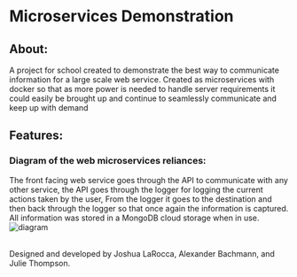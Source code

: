 # Microservices Demonstration

## About:
A project for school created to demonstrate the best way to communicate information for a large scale web service. Created as microservices with docker so that as more power is needed to handle server requirements it could easily be brought up and continue to seamlessly communicate and keep up with demand 

## Features: 

### Diagram of the web microservices reliances:
The front facing web service goes through the API to communicate with any other service, the API goes through the logger for logging the current actions taken by the user, From the logger it goes to the destination and then back through the logger so that once again the information is captured. All information was stored in a MongoDB cloud storage when in use.
![diagram](https://FakeTails/Microservices-Demonstration/blob/master/README_images/SEM_Diagram.PNG?raw=true)

</br> Designed and developed by Joshua LaRocca, Alexander Bachmann, and Julie Thompson.